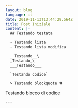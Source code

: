 ```yaml
---
layout: blog
language: it
date: 2019-11-13T13:44:29.564Z
title: Post Iniziale
content: |-
  ## Testando testata

  - Testando lista
  - Testando lista modifica

  __Testando__\
  _Testando_\
  ___Testando___

  `Testando codice`

  > Testando blockquote ⚽️

  ```
  Testando blocco di codice
  ```
---
```



